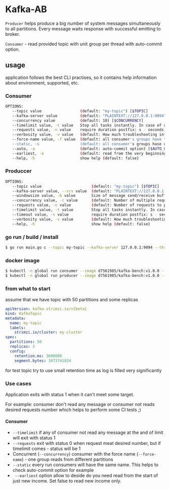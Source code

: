 # Kafka-AB
`Producer` helps produce a big number of system messages simultaneously to all partitions. Every message waits response with successful emitting to broker.

`Consumer` - read provided topic with unit group per thread with auto-commit option.

## usage
application follows the best CLI practises, so it contains help information about environment, supported, etc.

### Consumer
```bash
OPTIONS:
   --topic value                 (default: "my-topic") [$TOPIC]
   --kafka-server value          (default: "PLAINTEXT://127.0.0.1:9094") [$KAFKA_SERVER]
   --concurrency value           (default: 10) [$CONCURRENCY]
   --timelimit value, -t value   Stop all tasks instantly. In case of desired request not reach will exist with status 1  (default: Seconds to max. to spend on benchmarking.) [$TIME_LIMIT]
   --requests value, -n value    require duration postfix: s - seconds, h - hours and etc (default: Number of requests to perform/consume) [$REQUESTS]
   --verbosity value, -v value   (default: How much troubleshooting info to print) [$VERBOSITY]
   --force-name value, -f value  (default: all consumer's groups have the same group name which pass throughout) [$FORCE_NAME]
   --static, -s                  (default: all consumer's groups hase unique but static name (group-1, group-2 and group-...) [$STATIC]
   --auto, -a                    (default: auto-commit option) [$AUTO_COMMIT]
   --earliest, -e                (default: read from the very beginning of log) [$EARLIEST]
   --help, -h                    show help (default: false)
```

### Produccer
```bash
OPTIONS:
   --topic value                      (default: "my-topic") [$TOPIC]
   --kafka-server value, --srv value  (default: "PLAINTEXT://127.0.0.1:9094") [$KAFKA_SERVER]
   --windowsize value, -b value       Size of message send/receive buffer, in bytes (default: 1024) [$WINDOW_SIZE]
   --concurrency value, -c value      (default: Number of multiple requests to make/read at a time) [$CONCURRENCY]
   --requests value, -n value         (default: Number of requests to perform/consume) [$REQUESTS]
   --timelimit value, -t value        Stop all tasks instantly. In case of desired request not reach will exist with status 1  (default: Seconds to max. to spend on benchmarking.) [$TIME_LIMIT]
   --timeout value, -s value          require duration postfix: s - seconds, h - hours and etc (default: Seconds to max. wait for each response) [$TIME_OUT]
   --verbosity value, -v value        (default: How much troubleshooting info to print) [$VERBOSITY]
   --help, -h                         show help (default: false)
```
### go run / build / install
```bash
$ go run main.go c --topic my-topic --kafka-server 127.0.0.1:9094 --threads 10
```

### docker image
```bash
$ kubectl -n global run consumer --image d7561985/kafka-bench:v1.0.0 --env KAFKA_SERVER=my-cluster-kafka-external-bootstrap:9094 -it --rm  c
$ kubectl -n global run producer --image d7561985/kafka-bench:v1.0.0 --env KAFKA_SERVER=my-cluster-kafka-external-bootstrap:9094 -it --rm  p
```

### from what to start
assume that we have topic with 50 partitions and some replicas
```yaml
apiVersion: kafka.strimzi.io/v1beta1
kind: KafkaTopic
metadata:
  name: my-topic
  labels:
    strimzi.io/cluster: my-cluster
spec:
  partitions: 50
  replicas: 2
  config:
    retention.ms: 3600000
    segment.bytes: 1073741824
```
for test topic try to use small retention time as log is filled very significantly


### Use cases 
Application exits with status 1 when it can't meet some target. 

For example: consumer don't read any message or consumer not reads desired requests number which helps to perform some CI tests ;) 
#### Consumer
* `--timelimit` if any of consumer not read any message at the and of limit will exit with status 1
* `--requests` exit with status 0 when request meat desired number, but if timelimit comes - status will be 1  
* Concurrent (`--concurrency`) consumer with the force name (`--force-name`) - one group reads from different  partitions
* `--static` every run consumers will have the same name. This helps to check auto-commit option for example
* ` --earliest` option allow to deside do you need read from the start of just new income. Set false to read new income only. 